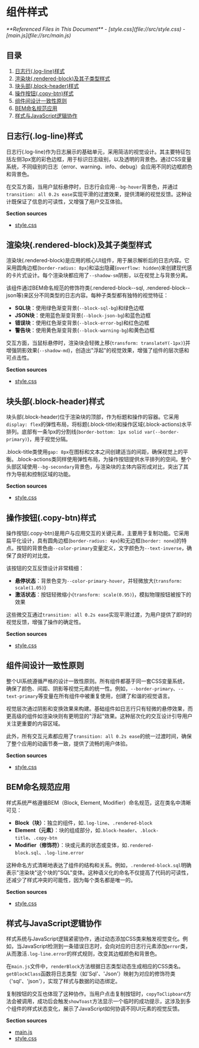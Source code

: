 # 组件样式

<cite>
**Referenced Files in This Document**   
- [style.css](file://src/style.css)
- [main.js](file://src/main.js)
</cite>

## 目录
1. [日志行(.log-line)样式](#日志行log-line样式)
2. [渲染块(.rendered-block)及其子类型样式](#渲染块rendered-block及其子类型样式)
3. [块头部(.block-header)样式](#块头部block-header样式)
4. [操作按钮(.copy-btn)样式](#操作按钮copy-btn样式)
5. [组件间设计一致性原则](#组件间设计一致性原则)
6. [BEM命名规范应用](#bem命名规范应用)
7. [样式与JavaScript逻辑协作](#样式与javascript逻辑协作)

## 日志行(.log-line)样式

日志行(.log-line)作为日志展示的基础单元，采用简洁的视觉设计。其主要特征包括左侧3px宽的彩色边框，用于标识日志级别，以及透明的背景色。通过CSS变量系统，不同级别的日志（error、warning、info、debug）会应用不同的边框颜色和背景色。

在交互方面，当用户鼠标悬停时，日志行会应用`--bg-hover`背景色，并通过`transition: all 0.2s ease`实现平滑的过渡效果，提供清晰的视觉反馈。这种设计既保证了信息的可读性，又增强了用户交互体验。

**Section sources**
- [style.css](file://src/style.css#L135-L162)

## 渲染块(.rendered-block)及其子类型样式

渲染块(.rendered-block)是应用的核心UI组件，用于展示解析后的日志内容。它采用圆角边框(`border-radius: 8px`)和溢出隐藏(`overflow: hidden`)来创建现代感的卡片式设计。每个渲染块都应用了`--shadow-sm`阴影，以在视觉上与背景分离。

该组件通过BEM命名规范的修饰符类(.rendered-block--sql, .rendered-block--json等)来区分不同类型的日志内容。每种子类型都有独特的视觉特征：
- **SQL块**：使用绿色渐变背景(`--block-sql-bg`)和绿色边框
- **JSON块**：使用蓝色渐变背景(`--block-json-bg`)和蓝色边框
- **错误块**：使用红色渐变背景(`--block-error-bg`)和红色边框
- **警告块**：使用黄色渐变背景(`--block-warning-bg`)和黄色边框

交互方面，当鼠标悬停时，渲染块会轻微上移(`transform: translateY(-1px)`)并增强阴影效果(`--shadow-md`)，创造出"浮起"的视觉效果，增强了组件的层次感和可点击性。

**Section sources**
- [style.css](file://src/style.css#L168-L206)

## 块头部(.block-header)样式

块头部(.block-header)位于渲染块的顶部，作为标题和操作的容器。它采用`display: flex`的弹性布局，将标题(.block-title)和操作区域(.block-actions)水平排列。底部有一条1px的分割线(`border-bottom: 1px solid var(--border-primary)`)，用于视觉分隔。

.block-title类使用`gap: 8px`在图标和文本之间创建适当的间距，确保视觉上的平衡。.block-actions类同样使用弹性布局，为操作按钮提供水平排列的空间。整个头部区域使用`--bg-secondary`背景色，与渲染块的主体内容形成对比，突出了其作为导航和控制区域的功能。

**Section sources**
- [style.css](file://src/style.css#L212-L230)

## 操作按钮(.copy-btn)样式

操作按钮(.copy-btn)是用户与应用交互的关键元素，主要用于复制功能。它采用扁平化设计，具有圆角边框(`border-radius: 4px`)和无边框(`border: none`)的特点。按钮的背景色由`--color-primary`变量定义，文字颜色为`--text-inverse`，确保了良好的对比度。

该按钮的交互反馈设计非常精细：
- **悬停状态**：背景色变为`--color-primary-hover`，并轻微放大(`transform: scale(1.05)`)
- **激活状态**：按钮轻微缩小(`transform: scale(0.95)`)，模拟物理按钮被按下的效果

这些微交互通过`transition: all 0.2s ease`实现平滑过渡，为用户提供了即时的视觉反馈，增强了操作的确定性。

**Section sources**
- [style.css](file://src/style.css#L235-L251)

## 组件间设计一致性原则

整个UI系统遵循严格的设计一致性原则。所有组件都基于同一套CSS变量系统，确保了颜色、间距、阴影等视觉元素的统一性。例如，`--border-primary`、`--text-primary`等变量在所有组件中被重复使用，创建了和谐的视觉语言。

视觉层次通过阴影和变换效果来构建。基础组件如日志行只有轻微的悬停效果，而更高级的组件如渲染块则有更明显的"浮起"效果。这种层次化的交互设计引导用户关注更重要的内容区域。

此外，所有交互元素都应用了`transition: all 0.2s ease`的统一过渡时间，确保了整个应用的动画节奏一致，提供了流畅的用户体验。

**Section sources**
- [style.css](file://src/style.css#L1-L319)

## BEM命名规范应用

样式系统严格遵循BEM（Block, Element, Modifier）命名规范，这在类名中清晰可见：
- **Block（块）**：独立的组件，如`.log-line`、`.rendered-block`
- **Element（元素）**：块的组成部分，如`.block-header`、`.block-title`、`.copy-btn`
- **Modifier（修饰符）**：块或元素的状态或变体，如`.rendered-block.sql`、`.log-line.error`

这种命名方式清晰地表达了组件的结构和关系。例如，`.rendered-block.sql`明确表示"渲染块"这个块的"SQL"变体。这种语义化的命名不仅提高了代码的可读性，还减少了样式冲突的可能性，因为每个类名都是唯一的。

**Section sources**
- [style.css](file://src/style.css#L135-L251)

## 样式与JavaScript逻辑协作

样式系统与JavaScript逻辑紧密协作，通过动态添加CSS类来触发视觉变化。例如，当JavaScript检测到一条错误日志时，会向对应的日志行元素添加`error`类，从而激活`.log-line.error`的样式规则，改变其边框颜色和背景色。

在`main.js`文件中，`renderBlock`方法根据日志类型动态生成相应的CSS类名。`getBlockClass`函数将日志类型（如'Sql'、'Json'）映射为对应的修饰符类（'sql'、'json'），实现了样式与数据的动态绑定。

复制按钮的交互也体现了这种协作。当用户点击复制按钮时，`copyToClipboard`方法会被调用，成功后会触发`showToast`方法显示一个临时的成功提示，这涉及到多个组件的样式状态变化，展示了JavaScript如何协调不同UI元素的视觉反馈。

**Section sources**
- [main.js](file://src/main.js#L1120-L1170)
- [style.css](file://src/style.css#L135-L251)